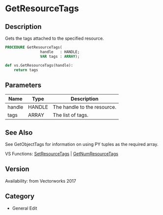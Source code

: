 # GetResourceTags

## Description
Gets the tags attached to the specified resource.

```pascal
PROCEDURE GetResourceTags(
				handle   : HANDLE;
				VAR tags : ARRAY);
```

```python
def vs.GetResourceTags(handle):
    return tags
```

## Parameters
|Name|Type|Description|
|---|---|---|
|handle|HANDLE|The handle to the resource.|
|tags|ARRAY|The list of tags.|

## See Also
See GetObjectTags for information on using PY tuples as the required array.

VS Functions:
[SetResourceTags](SetResourceTags.md) 
| [GetNumResourceTags](GetNumResourceTags.md)

## Version
Availability: from Vectorworks 2017

## Category
* General Edit

